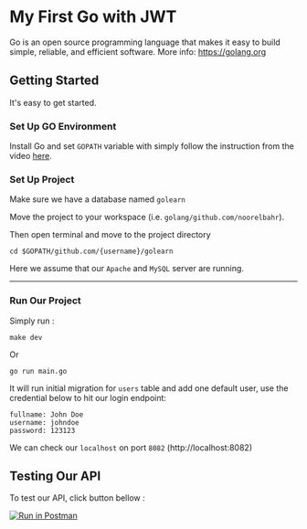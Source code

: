 # My First Go with JWT #
Go is an open source programming language that makes it easy to build simple, reliable, and efficient software. More info: https://golang.org

## Getting Started
It's easy to get started.

### Set Up GO Environment
Install Go and set `GOPATH` variable with simply follow the instruction from the video [here](https://www.youtube.com/watch?v=5qI8z_lB5Lw).

### Set Up Project

Make sure we have a database named `golearn`


Move the project to your workspace (i.e. `golang/github.com/noorelbahr`).

Then open terminal and move to the project directory
```
cd $GOPATH/github.com/{username}/golearn
```

Here we assume that our `Apache` and `MySQL` server are running.

---
### Run Our Project
Simply run :
```
make dev
```

Or
```
go run main.go
```

It will run initial migration for `users` table and add one default user, use the credential below to hit our login endpoint:
```
fullname: John Doe
username: johndoe
password: 123123
```

We can check our `localhost` on port `8082` (http://localhost:8082)

## Testing Our API
To test our API, click button bellow : 

[![Run in Postman](https://run.pstmn.io/button.svg)](https://app.getpostman.com/run-collection/4ff03dae8d6678c1a248)

